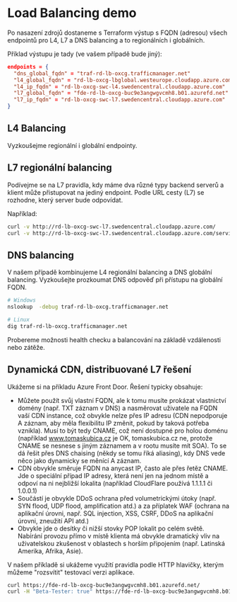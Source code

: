 # Load Balancing demo
Po nasazení zdrojů dostaneme s Terraform výstup s FQDN (adresou) všech endpointů pro L4, L7 a DNS balancing a to regionálních i globálních.

Příklad výstupu je tady (ve vašem případě bude jiný):

```json
endpoints = {
  "dns_global_fqdn" = "traf-rd-lb-oxcg.trafficmanager.net"
  "l4_global_fqdn" = "rd-lb-oxcg-lbglobal.westeurope.cloudapp.azure.com"
  "l4_ip_fqdn" = "rd-lb-oxcg-swc-l4.swedencentral.cloudapp.azure.com"
  "l7_global_fqdn" = "fde-rd-lb-oxcg-buc9e3angwgvcmh8.b01.azurefd.net"
  "l7_ip_fqdn" = "rd-lb-oxcg-swc-l7.swedencentral.cloudapp.azure.com"
}
```

## L4 Balancing
Vyzkoušejme regionální i globální endpointy.

## L7 regionální balancing
Podívejme se na L7 pravidla, kdy máme dva různé typy backend serverů a klient může přistupovat na jediný endpoint. Podle URL cesty (L7) se rozhodne, který server bude odpovídat.

Například:

```bash
curl -v http://rd-lb-oxcg-swc-l7.swedencentral.cloudapp.azure.com/
curl -v http://rd-lb-oxcg-swc-l7.swedencentral.cloudapp.azure.com/service2
```

## DNS balancing
V našem případě kombinujeme L4 regionální balancing a DNS globální balancing. Vyzkoušejte prozkoumat DNS odpověď při přístupu na globální FQDN.

```bash
# Windows
nslookup  -debug traf-rd-lb-oxcg.trafficmanager.net

# Linux
dig traf-rd-lb-oxcg.trafficmanager.net
```

Probereme možnosti health checku a balancování na základě vzdálenosti nebo zátěže.

## Dynamická CDN, distribuované L7 řešení
Ukážeme si na příkladu Azure Front Door. Řešení typicky obsahuje:
- Můžete použít svůj vlastní FQDN, ale k tomu musíte prokázat vlastnictví domény (např. TXT záznam v DNS) a nasměrovat uživatele na FQDN vaší CDN instance, což obvykle nelze přes IP adresu (CDN nepodporuje A záznam, aby měla flexibilitu IP změnit, pokud by taková potřeba vznikla). Musí to být tedy CNAME, což není dostupné pro holou doménu (například www.tomaskubica.cz je OK, tomaskubica.cz ne, protože CNAME se nesnese s jiným záznamem a v rootu musíte mít SOA). To se dá řešit přes DNS chaising (někdy se tomu říká aliasing), kdy DNS vede něco jako dynamicky se měnící A záznam.
- CDN obvykle směruje FQDN na anycast IP, často ale přes řetěz CNAME. Jde o speciální případ IP adresy, která není jen na jednom místě a odpoví na ni nejbližší lokalita (například CloudFlare používá 1.1.1.1 či 1.0.0.1)
- Součástí je obvykle DDoS ochrana před volumetrickými útoky (např. SYN flood, UDP flood, amplification atd.) a za příplatek WAF (ochrana na aplikační úrovni, např. SQL injection, XSS, CSRF, DDoS na aplikační úrovni, zneužití API atd.)
- Obvykle jde o desítky či nižší stovky POP lokalit po celém světě. Nabírání provozu přímo v místě klienta má obvykle dramatický vliv na uživatelskou zkušenost v oblastech s horším připojením (např. Latinská Amerika, Afrika, Asie).

V našem příkladě si ukážeme využití pravidla podle HTTP hlavičky, kterým můžeme "rozsvítit" testovací verzi aplikace.

```bash
curl https://fde-rd-lb-oxcg-buc9e3angwgvcmh8.b01.azurefd.net/
curl -H "Beta-Tester: true" https://fde-rd-lb-oxcg-buc9e3angwgvcmh8.b01.azurefd.net/
```